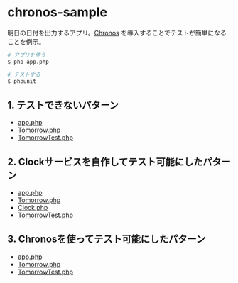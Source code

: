 # chronos-sample

明日の日付を出力するアプリ。[Chronos](https://book.cakephp.org/chronos/2/ja/index.html) を導入することでテストが簡単になることを例示。

```bash
# アプリを使う
$ php app.php

# テストする
$ phpunit
```

## 1. テストできないパターン

* [app.php](https://github.com/ttskch/chronos-sample/blob/4030355ac9c4bbf4d7af693be1a8745f1b225ad0/app.php)
* [Tomorrow.php](https://github.com/ttskch/chronos-sample/blob/4030355ac9c4bbf4d7af693be1a8745f1b225ad0/src/Tomorrow.php)
* [TomorrowTest.php](https://github.com/ttskch/chronos-sample/blob/4030355ac9c4bbf4d7af693be1a8745f1b225ad0/tests/TomorrowTest.php#L26-L34)

## 2. Clockサービスを自作してテスト可能にしたパターン

* [app.php](https://github.com/ttskch/chronos-sample/blob/988d01b4fa9a2fa418f404c2b3d068cc4110c3ce/app.php)
* [Tomorrow.php](https://github.com/ttskch/chronos-sample/blob/988d01b4fa9a2fa418f404c2b3d068cc4110c3ce/src/Tomorrow.php)
* [Clock.php](https://github.com/ttskch/chronos-sample/blob/988d01b4fa9a2fa418f404c2b3d068cc4110c3ce/src/Clock.php)
* [TomorrowTest.php](https://github.com/ttskch/chronos-sample/blob/988d01b4fa9a2fa418f404c2b3d068cc4110c3ce/tests/TomorrowTest.php#L29-L37)

## 3. Chronosを使ってテスト可能にしたパターン

* [app.php](https://github.com/ttskch/chronos-sample/blob/93e9691132bc948b08c717707e28aab6ceddf624/app.php)
* [Tomorrow.php](https://github.com/ttskch/chronos-sample/blob/93e9691132bc948b08c717707e28aab6ceddf624/src/Tomorrow.php)
* [TomorrowTest.php](https://github.com/ttskch/chronos-sample/blob/93e9691132bc948b08c717707e28aab6ceddf624/tests/TomorrowTest.php#L27-L37)
